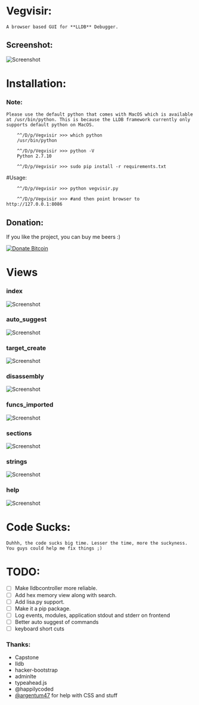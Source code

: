 # Vegvisir:

	A browser based GUI for **LLDB** Debugger. 

## Screenshot:
![Screenshot](https://raw.githubusercontent.com/ant4g0nist/vegvisir/master/Screenshots/target_create.png)

# Installation:

### Note:
 	Please use the default python that comes with MacOS which is available at /usr/bin/python. This is because the LLDB framework currently only supports default python on MacOS.

~~~
	^^/D/p/Vegvisir >>> which python
	/usr/bin/python

	^^/D/p/Vegvisir >>> python -V
	Python 2.7.10
	
	^^/D/p/Vegvisir >>> sudo pip install -r requirements.txt

~~~

#Usage:

~~~
	^^/D/p/Vegvisir >>> python vegvisir.py

	^^/D/p/Vegvisir >>> #and then point browser to http://127.0.0.1:8086
~~~

## Donation:

If you like the project, you can buy me beers :) 

[![Donate Bitcoin](https://img.shields.io/badge/donate-bitcoin-green.svg)](https://ant4g0nist.github.io)

# Views

### index
![Screenshot](https://raw.githubusercontent.com/ant4g0nist/vegvisir/master/Screenshots/blank.png)

### auto_suggest
![Screenshot](https://raw.githubusercontent.com/ant4g0nist/vegvisir/master/Screenshots/auto_suggest.png)

### target_create
![Screenshot](https://raw.githubusercontent.com/ant4g0nist/vegvisir/master/Screenshots/target_create.png)

### disassembly
![Screenshot](https://raw.githubusercontent.com/ant4g0nist/vegvisir/master/Screenshots/funcs.png)

### funcs_imported
![Screenshot](https://raw.githubusercontent.com/ant4g0nist/vegvisir/master/Screenshots/funcs_imported.png)

### sections
![Screenshot](https://raw.githubusercontent.com/ant4g0nist/vegvisir/master/Screenshots/sections.png)

### strings
![Screenshot](https://raw.githubusercontent.com/ant4g0nist/vegvisir/master/Screenshots/strings.png)

### help
![Screenshot](https://raw.githubusercontent.com/ant4g0nist/vegvisir/master/Screenshots/help.png)


# Code Sucks:
	Duhhh, the code sucks big time. Lesser the time, more the suckyness. You guys could help me fix things ;)

# TODO:

- [ ] Make lldbcontroller more reliable.
- [ ] Add hex memory view along with search.
- [ ] Add lisa.py support.
- [ ] Make it a pip package.
- [ ] Log events, modules, application stdout and stderr on frontend
- [ ] Better auto suggest of commands
- [ ] keyboard short cuts

### Thanks:

- Capstone
- lldb
- hacker-bootstrap
- adminlte
- typeahead.js
- @happilycoded 
- [@argentum47](https://github.com/argentum47) for help with CSS and stuff

